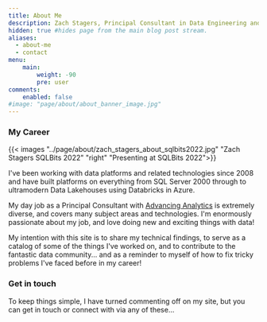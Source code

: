 ```yaml
---
title: About Me
description: Zach Stagers, Principal Consultant in Data Engineering and Analytics
hidden: true #hides page from the main blog post stream.
aliases:
  - about-me
  - contact
menu:
    main: 
        weight: -90
        pre: user
comments:
    enabled: false
#image: "page/about/about_banner_image.jpg"
---
```


### My Career 

{{< images "../page/about/zach_stagers_about_sqlbits2022.jpg" "Zach Stagers SQLBits 2022" "right" "Presenting at SQLBits 2022">}}

I've been working with data platforms and related technologies since 2008 and have built platforms on everything from SQL Server 2000 through to ultramodern Data Lakehouses using Databricks in Azure. 

My day job as a Principal Consultant with [Advancing Analytics](https://www.advancinganalytics.co.uk/) is extremely diverse, and covers many subject areas and technologies. I'm enormously passionate about my job, and love doing new and exciting things with data!

My intention with this site is to share my technical findings, to serve as a catalog of some of the things I've worked on, and to contribute to the fantastic data community... and as a reminder to myself of how to fix tricky problems I've faced before in my career! 

### Get in touch

To keep things simple, I have turned commenting off on my site, but you can get in touch or connect with via any of these...